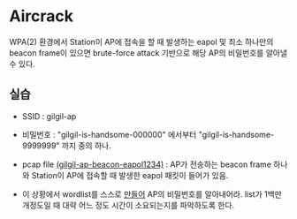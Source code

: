 Aircrack
===

WPA(2) 환경에서 Station이 AP에 접속을 할 때 발생하는 eapol 및 최소 하나만의 beacon frame이 있으면 brute-force attack 기반으로 해당 AP의 비밀번호를 알아낼 수 있다.

## 실습
* SSID : gilgil-ap

* 비밀번호 : "gilgil-is-handsome-000000" 에서부터 "gilgil-is-handsome-9999999" 까지 중의 하나.

* pcap file [(gilgil-ap-beacon-eapol1234)](gilgil-ap-beacon-eapol1234) : AP가 전송하는 beacon frame 하나와 Station이 AP에 접속할 때 발생한 eapol 패킷이 들어가 있음.

* 이 상황에서 wordlist를 스스로 [만들어](create-dictionary.cpp) AP의 비밀번호를 알아내어라. list가 1백만 개정도일 때 대략 어느 정도 시간이 소요되는지를 파악하도록 한다.
